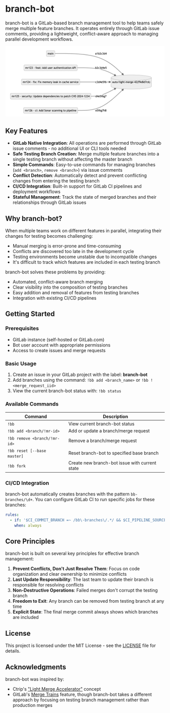 # branch-bot

branch-bot is a GitLab-based branch management tool to help teams safely merge multiple feature branches.
It operates entirely through GitLab issue comments, providing a lightweight,
conflict-aware approach to managing parallel development workflows.

![](/docs/images/bb-workflow.jpg)

## Key Features

- **GitLab Native Integration**: All operations are performed through GitLab issue comments - no additional UI or CLI tools needed
- **Safe Testing Branch Creation**: Merge multiple feature branches into a single testing branch without affecting the master branch
- **Simple Commands**: Easy-to-use commands for managing branches (`add <branch>`, `remove <branch>`) via issue comments
- **Conflict Detection**: Automatically detect and prevent conflicting changes from entering the testing branch
- **CI/CD Integration**: Built-in support for GitLab CI pipelines and deployment workflows
- **Stateful Management**: Track the state of merged branches and their relationships through GitLab issues

## Why branch-bot?

When multiple teams work on different features in parallel, integrating their changes for testing becomes challenging:

- Manual merging is error-prone and time-consuming
- Conflicts are discovered too late in the development cycle
- Testing environments become unstable due to incompatible changes
- It's difficult to track which features are included in each testing branch

branch-bot solves these problems by providing:

- Automated, conflict-aware branch merging
- Clear visibility into the composition of testing branches
- Easy addition and removal of features from testing branches
- Integration with existing CI/CD pipelines

## Getting Started

### Prerequisites

- GitLab instance (self-hosted or GitLab.com)
- Bot user account with appropriate permissions
- Access to create issues and merge requests

### Basic Usage

1. Create an issue in your GitLab project with the label: **branch-bot**
2. Add branches using the command: `!bb add <branch_name>` or `!bb !<merge_request_iid>`
3. View the current branch-bot status with: `!bb status`

### Available Commands

| Command | Description |
| ------- | ----------- |
| `!bb` | View current branch-bot status |
| `!bb add <branch/!mr-id>` | Add or update a branch/merge request |
| `!bb remove <branch/!mr-id>` | Remove a branch/merge request |
| `!bb reset [--base master]` | Reset branch-bot to specified base branch |
| `!bb fork` | Create new branch-bot issue with current state |

### CI/CD Integration

branch-bot automatically creates branches with the pattern `bb-branches/\d+`. You can configure GitLab CI to run specific jobs for these branches:

```yaml
rules:
  - if: '$CI_COMMIT_BRANCH =~ /bb\-branches\/.*/ && $CI_PIPELINE_SOURCE == "push"'
    when: always
```

## Core Principles

branch-bot is built on several key principles for effective branch management:

1. **Prevent Conflicts, Don't Just Resolve Them**: Focus on code organization and clear ownership to minimize conflicts
2. **Last Update Responsibility**: The last team to update their branch is responsible for resolving conflicts
3. **Non-Destructive Operations**: Failed merges don't corrupt the testing branch
4. **Freedom to Exit**: Any branch can be removed from testing branch at any time
5. **Explicit State**: The final merge commit always shows which branches are included

## License

This project is licensed under the MIT License - see the [LICENSE](LICENSE) file for details.

## Acknowledgments

branch-bot was inspired by:

- Ctrip's ["Light Merge Accelerator"](https://cloud.tencent.com/developer/article/1157076) concept
- GitLab's [Merge Trains](https://docs.gitlab.com/ee/ci/pipelines/merge_trains.html) feature, though branch-bot takes a different approach by focusing on testing branch management rather than production merges
